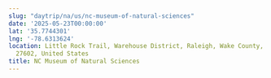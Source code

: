 ```yaml
---
slug: "daytrip/na/us/nc-museum-of-natural-sciences"
date: '2025-05-23T00:00:00'
lat: '35.7744301'
lng: '-78.6313624'
location: Little Rock Trail, Warehouse District, Raleigh, Wake County, North Carolina,
  27602, United States
title: NC Museum of Natural Sciences
---
```




